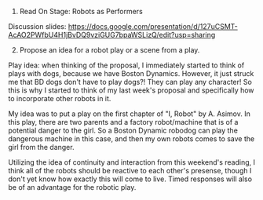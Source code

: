 1. Read On Stage: Robots as Performers

Discussion slides: https://docs.google.com/presentation/d/127uCSMT-AcAO2PWfbU4H1jBvDQ9vziGUG7bpaWSLizQ/edit?usp=sharing

2. Propose an idea for a robot play or a scene from a play.

Play idea: when thinking of the proposal, I immediately started to think of plays with dogs, because we have Boston Dynamics. However, it just struck me that BD dogs don't have to play dogs?! They can play any character! So this is why I started to think of my last week's proposal and specifically how to incorporate other robots in it.

My idea was to put a play on the first chapter of "I, Robot" by A. Asimov. In this play, there are two parents and a factory robot/machine that is of a potential danger to the girl. So a Boston Dynamic robodog can play the dangerous machine in this case, and then my own robots comes to save the girl from the danger.

Utilizing the idea of continuity and interaction from this weekend's reading, I think all of the robots should be reactive to each other's presense, though I don't yet know how exactly this will come to live. Timed responses will also be of an advantage for the robotic play.
